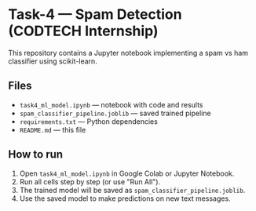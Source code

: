 # Task-4 — Spam Detection (CODTECH Internship)

This repository contains a Jupyter notebook implementing a spam vs ham classifier using scikit-learn.

## Files
- `task4_ml_model.ipynb` — notebook with code and results
- `spam_classifier_pipeline.joblib` — saved trained pipeline
- `requirements.txt` — Python dependencies
- `README.md` — this file

## How to run
1. Open `task4_ml_model.ipynb` in Google Colab or Jupyter Notebook.
2. Run all cells step by step (or use "Run All").
3. The trained model will be saved as `spam_classifier_pipeline.joblib`.
4. Use the saved model to make predictions on new text messages.
